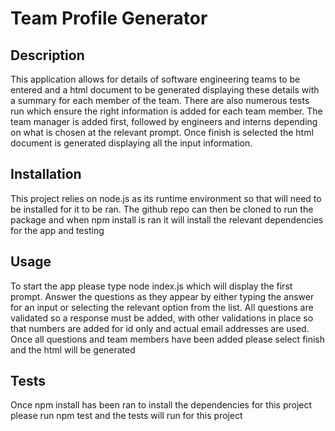 # Team Profile Generator

## Description

This application allows for details of software engineering teams to be entered and a html document to be generated displaying these details with a summary for each member of the team. There are also numerous tests run which ensure the right information is added for each team member. The team manager is added first, followed by engineers and interns depending on what is chosen at the relevant prompt. Once finish is selected the html document is generated displaying all the input information.

## Installation

This project relies on node.js as its runtime environment so that will need to be installed for it to be ran. The github repo can then be cloned to run the package and when npm install is ran it will install the relevant dependencies for the app and testing

## Usage

To start the app please type node index.js which will display the first prompt. Answer the questions as they appear by either typing the answer for an input or selecting the relevant option from the list. All questions are validated so a response must be added, with other validations in place so that numbers are added for id only and actual email addresses are used. Once all questions and team members have been added please select finish and the html will be generated

## Tests

Once npm install has been ran to install the dependencies for this project please run npm test and the tests will run for this project
